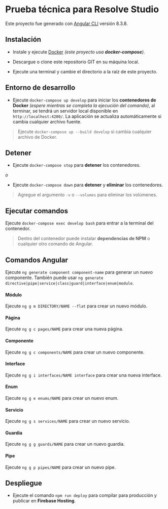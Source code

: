 # Prueba técnica para Resolve Studio

Este proyecto fue generado con [Angular CLI](https://github.com/angular/angular-cli) versión 8.3.8.

## Instalación

- Instale y ejecute [Docker](https://www.docker.com/) *(este proyecto usa **docker-compose**)*.

- Descargue o clone este repositorio GIT en su máquina local.

- Ejecute una terminal y cambie el directorio a la raíz de este proyecto.

## Entorno de desarrollo

- Ejecute `docker-compose up develop` para iniciar los **contenedores de Docker** *(espere mientras se completa la ejecución del comando)*, al terminar, se tendrá un servidor local disponible en `http://localhost:4200/`. La aplicación se actualiza automáticamente si cambia cualquier archivo fuente.

> Ejecute `docker-compose up --build develop` si cambia cualquier archivo de Docker.

## Detener

- Ejecute `docker-compose stop` para **detener** los contenedores.

*o*

- Ejecute `docker-compose down` para **detener** y **eliminar** los contenedores.

> Agregue el argumento `-v` o `--volumes` para eliminar los volúmenes.

## Ejecutar comandos

Ejecute `docker-compose exec develop bash` para entrar a la terminal del contenedor.

> Dentro del contenedor puede instalar **dependencias de NPM** o cualquier otro comando de Angular.

## Comandos Angular

Ejecute `ng generate component component-name` para generar un nuevo componente. También puede usar `ng generate directive|pipe|service|class|guard|interface|enum|module`.

#### Módulo

Ejecute `ng g m DIRECTORY/NAME --flat` para crear un nuevo módulo.

#### Página

Ejecute `ng g c pages/NAME` para crear una nueva página.

#### Componente

Ejecute `ng g c components/NAME` para crear un nuevo componente.

#### Interface

Ejecute `ng g i interfaces/NAME interface` para crear una nueva interface.

#### Enum

Ejecute `ng g e enums/NAME` para crear un nuevo enum.

#### Servicio

Ejecute `ng g s services/NAME` para crear un nuevo servicio.

#### Guardia

Ejecute `ng g g guards/NAME` para crear un nuevo guardia.

#### Pipe

Ejecute `ng g p pipes/NAME` para crear un nuevo pipe.

## Despliegue

- Ejecute el comando `npm run deploy` para compilar para producción y publicar en **Firebase Hosting**.

